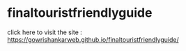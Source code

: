 # finaltouristfriendlyguide

click here to visit the site : https://gowrishankarweb.github.io/finaltouristfriendlyguide/
